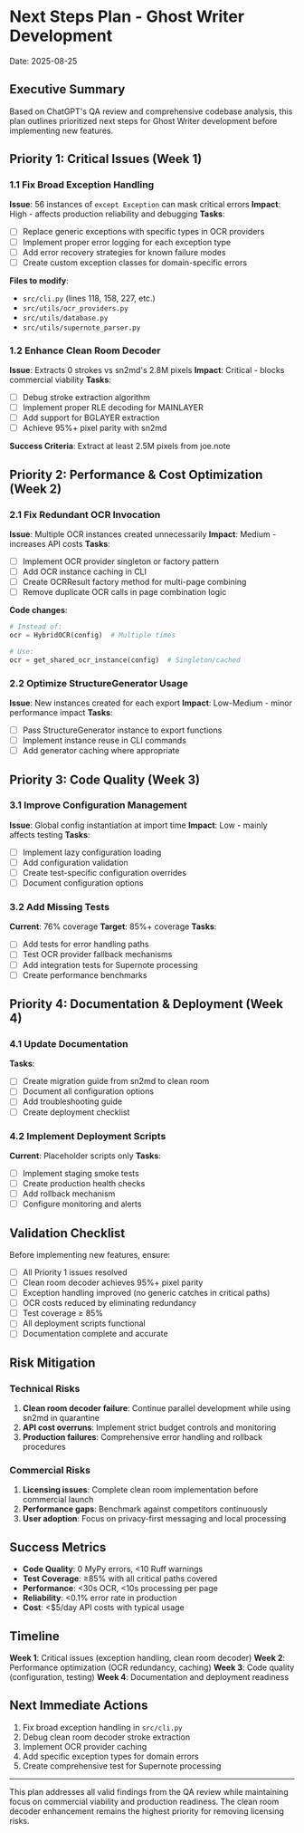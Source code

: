 # Next Steps Plan - Ghost Writer Development
Date: 2025-08-25

## Executive Summary
Based on ChatGPT's QA review and comprehensive codebase analysis, this plan outlines prioritized next steps for Ghost Writer development before implementing new features.

## Priority 1: Critical Issues (Week 1)

### 1.1 Fix Broad Exception Handling
**Issue**: 56 instances of `except Exception` can mask critical errors
**Impact**: High - affects production reliability and debugging
**Tasks**:
- [ ] Replace generic exceptions with specific types in OCR providers
- [ ] Implement proper error logging for each exception type
- [ ] Add error recovery strategies for known failure modes
- [ ] Create custom exception classes for domain-specific errors

**Files to modify**:
- `src/cli.py` (lines 118, 158, 227, etc.)
- `src/utils/ocr_providers.py`
- `src/utils/database.py`
- `src/utils/supernote_parser.py`

### 1.2 Enhance Clean Room Decoder
**Issue**: Extracts 0 strokes vs sn2md's 2.8M pixels
**Impact**: Critical - blocks commercial viability
**Tasks**:
- [ ] Debug stroke extraction algorithm
- [ ] Implement proper RLE decoding for MAINLAYER
- [ ] Add support for BGLAYER extraction
- [ ] Achieve 95%+ pixel parity with sn2md

**Success Criteria**: Extract at least 2.5M pixels from joe.note

## Priority 2: Performance & Cost Optimization (Week 2)

### 2.1 Fix Redundant OCR Invocation
**Issue**: Multiple OCR instances created unnecessarily
**Impact**: Medium - increases API costs
**Tasks**:
- [ ] Implement OCR provider singleton or factory pattern
- [ ] Add OCR instance caching in CLI
- [ ] Create OCRResult factory method for multi-page combining
- [ ] Remove duplicate OCR calls in page combination logic

**Code changes**:
```python
# Instead of:
ocr = HybridOCR(config)  # Multiple times

# Use:
ocr = get_shared_ocr_instance(config)  # Singleton/cached
```

### 2.2 Optimize StructureGenerator Usage
**Issue**: New instances created for each export
**Impact**: Low-Medium - minor performance impact
**Tasks**:
- [ ] Pass StructureGenerator instance to export functions
- [ ] Implement instance reuse in CLI commands
- [ ] Add generator caching where appropriate

## Priority 3: Code Quality (Week 3)

### 3.1 Improve Configuration Management
**Issue**: Global config instantiation at import time
**Impact**: Low - mainly affects testing
**Tasks**:
- [ ] Implement lazy configuration loading
- [ ] Add configuration validation
- [ ] Create test-specific configuration overrides
- [ ] Document configuration options

### 3.2 Add Missing Tests
**Current**: 76% coverage
**Target**: 85%+ coverage
**Tasks**:
- [ ] Add tests for error handling paths
- [ ] Test OCR provider fallback mechanisms
- [ ] Add integration tests for Supernote processing
- [ ] Create performance benchmarks

## Priority 4: Documentation & Deployment (Week 4)

### 4.1 Update Documentation
**Tasks**:
- [ ] Create migration guide from sn2md to clean room
- [ ] Document all configuration options
- [ ] Add troubleshooting guide
- [ ] Create deployment checklist

### 4.2 Implement Deployment Scripts
**Current**: Placeholder scripts only
**Tasks**:
- [ ] Implement staging smoke tests
- [ ] Create production health checks
- [ ] Add rollback mechanism
- [ ] Configure monitoring and alerts

## Validation Checklist

Before implementing new features, ensure:

- [ ] All Priority 1 issues resolved
- [ ] Clean room decoder achieves 95%+ pixel parity
- [ ] Exception handling improved (no generic catches in critical paths)
- [ ] OCR costs reduced by eliminating redundancy
- [ ] Test coverage ≥ 85%
- [ ] All deployment scripts functional
- [ ] Documentation complete and accurate

## Risk Mitigation

### Technical Risks
1. **Clean room decoder failure**: Continue parallel development while using sn2md in quarantine
2. **API cost overruns**: Implement strict budget controls and monitoring
3. **Production failures**: Comprehensive error handling and rollback procedures

### Commercial Risks
1. **Licensing issues**: Complete clean room implementation before commercial launch
2. **Performance gaps**: Benchmark against competitors continuously
3. **User adoption**: Focus on privacy-first messaging and local processing

## Success Metrics

- **Code Quality**: 0 MyPy errors, <10 Ruff warnings
- **Test Coverage**: ≥85% with all critical paths covered
- **Performance**: <30s OCR, <10s processing per page
- **Reliability**: <0.1% error rate in production
- **Cost**: <$5/day API costs with typical usage

## Timeline

**Week 1**: Critical issues (exception handling, clean room decoder)
**Week 2**: Performance optimization (OCR redundancy, caching)
**Week 3**: Code quality (configuration, testing)
**Week 4**: Documentation and deployment readiness

## Next Immediate Actions

1. Fix broad exception handling in `src/cli.py`
2. Debug clean room decoder stroke extraction
3. Implement OCR provider caching
4. Add specific exception types for domain errors
5. Create comprehensive test for Supernote processing

---

This plan addresses all valid findings from the QA review while maintaining focus on commercial viability and production readiness. The clean room decoder enhancement remains the highest priority for removing licensing risks.